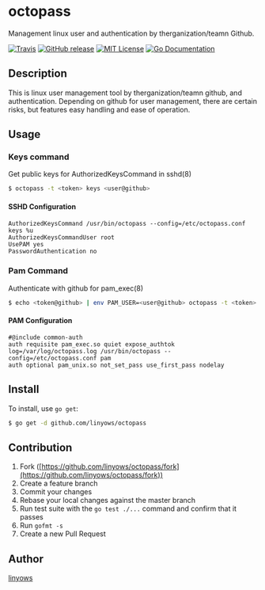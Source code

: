 octopass
========

Management linux user and authentication by therganization/teamn Github.

[![Travis](https://img.shields.io/travis/linyows/octopass.svg?style=flat-square)][travis]
[![GitHub release](http://img.shields.io/github/release/linyows/octopass.svg?style=flat-square)][release]
[![MIT License](http://img.shields.io/badge/license-MIT-blue.svg?style=flat-square)][license]
[![Go Documentation](http://img.shields.io/badge/go-documentation-blue.svg?style=flat-square)][godocs]

[travis]: https://travis-ci.org/linyows/octopass
[release]: https://github.com/linyows/octopass/releases
[license]: https://github.com/linyows/octopass/blob/master/LICENSE
[godocs]: http://godoc.org/github.com/linyows/octopass

Description
-----------

This is linux user management tool by therganization/teamn github, and authentication.
Depending on github for user management, there are certain risks,
but features easy handling and ease of operation.

Usage
-----

### Keys command

Get public keys for AuthorizedKeysCommand in sshd(8)

```sh
$ octopass -t <token> keys <user@github>
```

#### SSHD Configuration

```
AuthorizedKeysCommand /usr/bin/octopass --config=/etc/octopass.conf keys %u
AuthorizedKeysCommandUser root
UsePAM yes
PasswordAuthentication no
```

### Pam Command

Authenticate with github for pam_exec(8)

```sh
$ echo <token@github> | env PAM_USER=<user@github> octopass -t <token> pam
```

#### PAM Configuration

```
#@include common-auth
auth requisite pam_exec.so quiet expose_authtok log=/var/log/octopass.log /usr/bin/octopass --config=/etc/octopass.conf pam
auth optional pam_unix.so not_set_pass use_first_pass nodelay
```

Install
-------

To install, use `go get`:

```bash
$ go get -d github.com/linyows/octopass
```

Contribution
------------

1. Fork ([https://github.com/linyows/octopass/fork](https://github.com/linyows/octopass/fork))
1. Create a feature branch
1. Commit your changes
1. Rebase your local changes against the master branch
1. Run test suite with the `go test ./...` command and confirm that it passes
1. Run `gofmt -s`
1. Create a new Pull Request

Author
------

[linyows](https://github.com/linyows)
